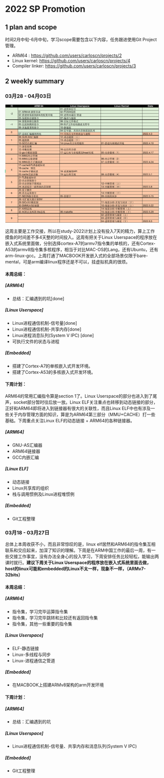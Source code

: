 # 2022 SP Promotion

## 1 plan and scope

时间2月中旬-6月中旬，学习scope需要包含以下内容，任务跟进使用Git Project管理。

* ARM64 : https://github.com/users/carloscn/projects/2
* Linux kernel: https://github.com/users/carloscn/projects/4
* Compiler linker: https://github.com/users/carloscn/projects/3

## 2 weekly summary

### 03月28 - 04月03日

![image-20220401162214041](_media/image-20220401162214041.png)

这周主要是工作交接，所以在study-2022计划上没有投入7天的精力，算上工作摸鱼的时间差不多4天整的时间投入。这周有把关于Linux Userspace的程序放在嵌入式系统里面做，分别选择cortex-A7的armv7指令集的单核的，还有Cortex-A53的armv8指令集多核程序，相当于对比MAC-OS的Lang，还有Ubuntu，还有arm-linux-gcc。上周打通了MACBOOK开发嵌入式的全部场景仅限于bare-mental，可是arm编译linux程序还是不可以，挂虚拟机真的很烦。

#### 本周总结：

##### [ARM64]

* 总结：汇编遇到的坑[done]

##### [Linux Userspace]

* Linux进程通信机制-信号量[done]
* Linux进程通信机制-共享内存[done]
* Linux进程消息队列(System V IPC) [done]
* 可执行文件的状态与进程

##### [Embedded]

* 搭建了Cortex-A7的单核嵌入式开发环境。
* 搭建了Cortex-A53的多核嵌入式开发环境。

#### 下周计划：

ARM64的常用汇编指令算是section 1了。Linux Userspace的部分也进入到了尾声，socket部分暂时往后放一放。Linux ELF关注重点也转移到动态链接的部分，正好和ARM64即将进入到链接器有很大的关联性，而且Linux ELF中也有涉及一些关于内存管理方面的知识，算是为ARM64第三部分（MMU+CACHE）打一些基础。下周重点关注Linux ELF的动态链接 + ARM64的各种链接器。

##### [ARM64]

* GNU-AS汇编器
* ARM64链接器
* GCC内嵌汇编

##### [Linux ELF]

* 动态链接
* Linux共享库的组织
* 栈与调用惯例及Linux进程堆惯例

#####  [Embedded]

* Git工程整理

### 03月18 - 03月27日

总体上本周收获不小，而且非常惊叹的是，linux elf居然和ARM64的指令集互相联系和交应起来，加深了知识的理解。下周是在ARM中国工作的最后一周，有一些交接工作事宜，没有办法全身心的投入学习，下周安排任务比较轻松，能输出两课时就行。**建议下周关于Linux Userspace的程序放在嵌入式系统里面去做，host的linux可能和embedded的Linux不太一样，现象不一样，（ARMv7-32bits）**

#### 本周总结：

##### [ARM64]

* 指令集，学习完毕运算指令集
* 指令集，学习完毕跳转和比较还有返回指令集
* 指令集，其他一些重要的指令集

##### [Linux Userspace]

* ELF-静态链接
* Linux-多线程与同步
* Linux-进程通信之管道

#####  [Embedded]

* 在MACBOOK上搭建ARMv8架构的arm开发环境

#### 下周计划：

##### [ARM64]

* 总结：汇编遇到的坑

##### [Linux Userspace]

* Linux进程通信机制-信号量、共享内存和消息队列(System V IPC)

#####  [Embedded]

* Git工程整理

